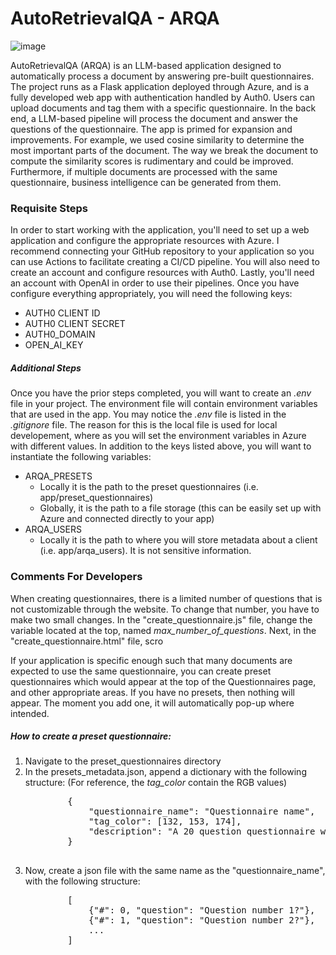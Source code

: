 # AutoRetrievalQA - ARQA
![image](https://github.com/luizmanella/AutoRetrievalQA/assets/39210022/1e012340-bd33-4871-8b79-f67e1788a094)

<p>AutoRetrievalQA (ARQA) is an LLM-based application designed to automatically process a document by answering pre-built questionnaires. The project runs as a Flask application deployed through Azure, and is a fully developed web app with authentication handled by Auth0. Users can upload documents and tag them with a specific questionnaire. In the back end, a LLM-based pipeline will process the document and answer the questions of the questionnaire. The app is primed for expansion and improvements. For example, we used cosine similarity to determine the most important parts of the document. The way we break the document to compute the similarity scores is rudimentary and could be improved. Furthermore, if multiple documents are processed with the same questionnaire, business intelligence can be generated from them.</p>

<h3>Requisite Steps</h3>
<p>In order to start working with the application, you'll need to set up a web application and configure the appropriate resources with Azure. I recommend connecting your GitHub repository to your application so you can use Actions to facilitate creating a CI/CD pipeline. You will also need to create an account and configure resources with Auth0. Lastly, you'll need an account with OpenAI in order to use their pipelines. Once you have configure everything appropriately, you will need the following keys:</p>
<ul>
    <li>AUTH0 CLIENT ID</li>
    <li>AUTH0 CLIENT SECRET</li>
    <li>AUTH0_DOMAIN</li>
    <li>OPEN_AI_KEY</li>
</ul>
<h5>Additional Steps</h5>
Once you have the prior steps completed, you will want to create an <i>.env</i> file in your project. The environment file will contain environment variables that are used in the app. You may notice the <i>.env</i> file is listed in the <i>.gitignore</i> file. The reason for this is the local file is used for local developement, where as you will set the environment variables in Azure with different values. In addition to the keys listed above, you will want to instantiate the following variables:
<ul>
    <li>
        ARQA_PRESETS
        <ul>
            <li>Locally it is the path to the preset questionnaires (i.e. app/preset_questionnaires)</li>
            <li>Globally, it is the path to a file storage (this can be easily set up with Azure and connected directly to your app)</li>
        </ul>
    </li>
    <li>
        ARQA_USERS
        <ul>
            <li>Locally it is the path to where you will store metadata about a client (i.e. app/arqa_users). It is not sensitive information. </li>
        </ul>
    </li>
</ul>

<h3>Comments For Developers</h3>
<p>When creating questionnaires, there is a limited number of questions that is not customizable through the website. To change that number, you have to make two small changes. In the "create_questionnaire.js" file, change the variable located at the top, named <i>max_number_of_questions</i>. Next, in the "create_questionnaire.html" file, scro</p>
<p>If your application is specific enough such that many documents are expected to use the same questionnaire, you can create preset questionnaires which would appear at the top of the Questionnaires page, and other appropriate areas. If you have no presets, then nothing will appear. The moment you add one, it will automatically pop-up where intended.</p>
<h5>How to create a preset questionnaire:</h5>
<ol>
    <li>Navigate to the preset_questionnaires directory</li>
    <li>
        In the presets_metadata.json, append a dictionary with the following structure: (For reference, the <i>tag_color</i> contain the RGB values)
        <pre>
        {
            "questionnaire_name": "Questionnaire name",
            "tag_color": [132, 153, 174],
            "description": "A 20 question questionnaire which covers high level deal/fund structure, investment strategy, and closing mechanics."
        }
        </pre>
    </li>
    <li>
        Now, create a json file with the same name as the "questionnaire_name", with the following structure:
        <pre>
        [
            {"#": 0, "question": "Question number 1?"},
            {"#": 1, "question": "Question number 2?"}, 
            ...
        ]
        </pre>
    </li>
</ol>   

